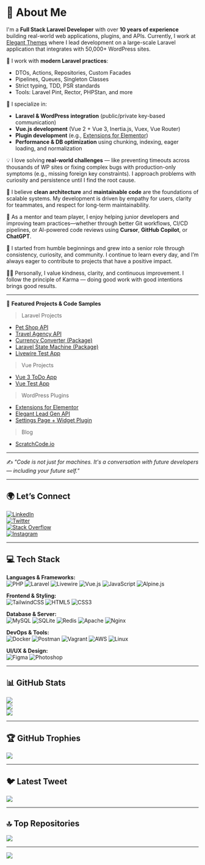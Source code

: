 # 💫 About Me

I'm a **Full Stack Laravel Developer** with over **10 years of experience** building real-world web applications, plugins, and APIs. Currently, I work at [Elegant Themes](https://www.elegantthemes.com/about/) where I lead development on a large-scale Laravel application that integrates with 50,000+ WordPress sites.

🔧 I work with **modern Laravel practices**:  
- DTOs, Actions, Repositories, Custom Facades  
- Pipelines, Queues, Singleton Classes  
- Strict typing, TDD, PSR standards  
- Tools: Laravel Pint, Rector, PHPStan, and more  

🧩 I specialize in:  
- **Laravel & WordPress integration** (public/private key-based communication)  
- **Vue.js development** (Vue 2 + Vue 3, Inertia.js, Vuex, Vue Router)  
- **Plugin development** (e.g., [Extensions for Elementor](https://github.com/mayanksdudakiya/extensions-for-elementor))  
- **Performance & DB optimization** using chunking, indexing, eager loading, and normalization  

💡 I love solving **real-world challenges** — like preventing timeouts across thousands of WP sites or fixing complex bugs with production-only symptoms (e.g., missing foreign key constraints). I approach problems with curiosity and persistence until I find the root cause.

🧠 I believe **clean architecture** and **maintainable code** are the foundations of scalable systems. My development is driven by empathy for users, clarity for teammates, and respect for long-term maintainability.

👥 As a mentor and team player, I enjoy helping junior developers and improving team practices—whether through better Git workflows, CI/CD pipelines, or AI-powered code reviews using **Cursor**, **GitHub Copilot**, or **ChatGPT**.

🌱 I started from humble beginnings and grew into a senior role through consistency, curiosity, and community. I continue to learn every day, and I’m always eager to contribute to projects that have a positive impact.

🧘‍♂️ Personally, I value kindness, clarity, and continuous improvement. I follow the principle of Karma — doing good work with good intentions brings good results.

---

📌 **Featured Projects & Code Samples**  
> Laravel Projects  
- [Pet Shop API](https://github.com/mayanksdudakiya/pet-shop-api)  
- [Travel Agency API](https://github.com/mayanksdudakiya/travel-agency-api)  
- [Currency Converter (Package)](https://github.com/mayanksdudakiya/currency-converter)  
- [Laravel State Machine (Package)](https://github.com/mayanksdudakiya/state-machine)  
- [Livewire Test App](https://github.com/mayanksdudakiya/et-livewire-test-app)

> Vue Projects  
- [Vue 3 ToDo App](https://github.com/mayanksdudakiya/laravel-vue3-todo-list)  
- [Vue Test App](https://github.com/mayanksdudakiya/bacancy-vue-test)

> WordPress Plugins  
- [Extensions for Elementor](https://github.com/mayanksdudakiya/extensions-for-elementor)  
- [Elegant Lead Gen API](https://github.com/mayanksdudakiya/elegant-lead-gen-api)  
- [Settings Page + Widget Plugin](https://github.com/mayanksdudakiya/wp-settings-page-and-widget)

> Blog  
- [ScratchCode.io](https://www.scratchcode.io)
---

✍️ *"Code is not just for machines. It's a conversation with future developers — including your future self."*


---

## 🌍 **Let’s Connect**
[![LinkedIn](https://img.shields.io/badge/LinkedIn-%230077B5.svg?style=for-the-badge&logo=linkedin&logoColor=white)](https://linkedin.com/in/mayanksdudakiya)  
[![Twitter](https://img.shields.io/badge/Twitter-%231DA1F2.svg?style=for-the-badge&logo=twitter&logoColor=white)](https://twitter.com/mayanksdudakiya)  
[![Stack Overflow](https://img.shields.io/badge/Stackoverflow-FE7A16?style=for-the-badge&logo=stackoverflow&logoColor=white)](https://stackoverflow.com/users/4670639)  
[![Instagram](https://img.shields.io/badge/Instagram-%23E4405F.svg?style=for-the-badge&logo=instagram&logoColor=white)](https://instagram.com/mayanksgajjar)

---

## 💻 Tech Stack
**Languages & Frameworks:**  
![PHP](https://img.shields.io/badge/php-%23777BB4.svg?style=for-the-badge&logo=php&logoColor=white) 
![Laravel](https://img.shields.io/badge/laravel-%23FF2D20.svg?style=for-the-badge&logo=laravel&logoColor=white) 
![Livewire](https://img.shields.io/badge/livewire-blue?style=for-the-badge&logo=laravel) 
![Vue.js](https://img.shields.io/badge/vuejs-%2335495e.svg?style=for-the-badge&logo=vuedotjs&logoColor=%234FC08D) 
![JavaScript](https://img.shields.io/badge/javascript-%23323330.svg?style=for-the-badge&logo=javascript&logoColor=%23F7DF1E) 
![Alpine.js](https://img.shields.io/badge/alpine.js-%2335495e.svg?style=for-the-badge&logo=alpine.js&logoColor=%234FC08D)

**Frontend & Styling:**  
![TailwindCSS](https://img.shields.io/badge/tailwindcss-%2338B2AC.svg?style=for-the-badge&logo=tailwind-css&logoColor=white) 
![HTML5](https://img.shields.io/badge/html5-%23E34F26.svg?style=for-the-badge&logo=html5&logoColor=white) 
![CSS3](https://img.shields.io/badge/css3-%231572B6.svg?style=for-the-badge&logo=css3&logoColor=white) 

**Database & Server:**  
![MySQL](https://img.shields.io/badge/mysql-%2300f.svg?style=for-the-badge&logo=mysql&logoColor=white) 
![SQLite](https://img.shields.io/badge/sqlite-%2307405e.svg?style=for-the-badge&logo=sqlite&logoColor=white) 
![Redis](https://img.shields.io/badge/redis-%23DD0031.svg?style=for-the-badge&logo=redis&logoColor=white) 
![Apache](https://img.shields.io/badge/apache-%23D42029.svg?style=for-the-badge&logo=apache&logoColor=white) 
![Nginx](https://img.shields.io/badge/nginx-%23009639.svg?style=for-the-badge&logo=nginx&logoColor=white) 

**DevOps & Tools:**  
![Docker](https://img.shields.io/badge/docker-%230db7ed.svg?style=for-the-badge&logo=docker&logoColor=white) 
![Postman](https://img.shields.io/badge/Postman-FF6C37?style=for-the-badge&logo=postman&logoColor=white) 
![Vagrant](https://img.shields.io/badge/vagrant-%231563FF.svg?style=for-the-badge&logo=vagrant&logoColor=white) 
![AWS](https://img.shields.io/badge/AWS-%23FF9900.svg?style=for-the-badge&logo=amazon-aws&logoColor=white) 
![Linux](https://img.shields.io/badge/Linux-FCC624?style=for-the-badge&logo=linux&logoColor=black) 

**UI/UX & Design:**  
![Figma](https://img.shields.io/badge/figma-%23F24E1E.svg?style=for-the-badge&logo=figma&logoColor=white) 
![Photoshop](https://img.shields.io/badge/adobephotoshop-%2331A8FF.svg?style=for-the-badge&logo=adobephotoshop&logoColor=white) 

---

## 📊 GitHub Stats
![](https://github-readme-stats.vercel.app/api?username=mayanksdudakiya&theme=dark&hide_border=false&include_all_commits=true&count_private=true)<br/>
![](https://github-readme-streak-stats.herokuapp.com/?user=mayanksdudakiya&theme=dark&hide_border=false)<br/>
![](https://github-readme-stats.vercel.app/api/top-langs/?username=mayanksdudakiya&theme=dark&hide_border=false&layout=compact)

---

## 🏆 GitHub Trophies
![](https://github-profile-trophy.vercel.app/?username=mayanksdudakiya&theme=radical&no-frame=false&no-bg=false&margin-w=4)

---

## 🐦 Latest Tweet
[![](https://gtce.itsvg.in/api?username=mayanksdudakiya)](https://twitter.com/mayanksdudakiya)

---

## 🔝 Top Repositories
![](https://github-contributor-stats.vercel.app/api?username=mayanksdudakiya&limit=5&theme=radical&combine_all_yearly_contributions=true)

---

[![](https://visitcount.itsvg.in/api?id=mayanksdudakiya&icon=0&color=0)](https://visitcount.itsvg.in)

<!-- Profile customized using GPRM: https://gprm.itsvg.in -->
